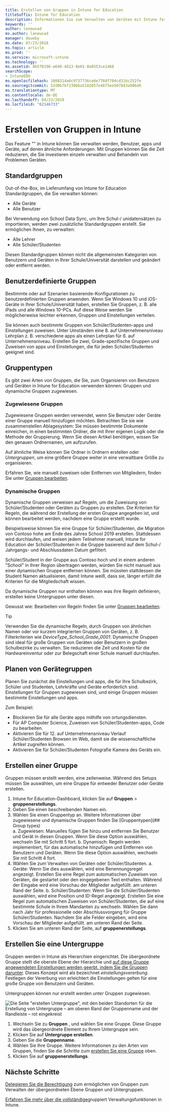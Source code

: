 ```yaml
---
title: Erstellen von Gruppen in Intune for Education
titleSuffix: Intune for Education
description: Informationen Sie zum Verwalten von Geräten mit Intune for Education.
keywords: ''
author: lenewsad
ms.author: lanewsad
manager: doueby
ms.date: 07/23/2018
ms.topic: article
ms.prod: ''
ms.service: microsoft-intune
ms.technology: ''
ms.assetid: 4b570196-a640-4d13-8e01-8e8553ce1468
searchScope:
- IntuneEDU
ms.openlocfilehash: 1008314a0c9737736ce6e7768f704cd316c252fe
ms.sourcegitcommit: 52d0b7bf230bba5182057e4875ee507843a906d6
ms.translationtype: MT
ms.contentlocale: de-DE
ms.lasthandoff: 04/23/2019
ms.locfileid: "62146733"
---
```

# <a name="create-groups-in-intune"></a>Erstellen von Gruppen in Intune

Das Feature "" in Intune können Sie verwalten werden, Benutzer, apps und Geräte, auf denen ähnliche Anforderungen. Mit Gruppen können Sie die Zeit reduzieren, die Sie investieren einzeln verwalten und Behandeln von Problemen Geräten. 

## <a name="default-groups"></a>Standardgruppen  
Out-of-the-Box, im Lieferumfang von Intune for Education Standardgruppen, die Sie verwalten können:  
* Alle Geräte
* Alle Benutzer

Bei Verwendung von School Data Sync, um Ihre Schul-/ unidatensätzen zu importieren, werden zwei zusätzliche Standardgruppen erstellt. Sie ermöglichen Ihnen, zu verwalten:  
* Alle Lehrer
* Alle Schüler/Studenten

Diesen Standardgruppen können nicht die allgemeinsten Kategorien von Benutzern und Geräten in Ihrer Schule/Universität darstellen und geändert oder entfernt werden.

## <a name="custom-groups"></a>Benutzerdefinierte Gruppen  

Bestimmte oder auf Szenarien basierende-Konfigurationen zu benutzerdefinierten Gruppen anwenden. Wenn Sie Windows 10 und iOS-Geräte in Ihrer Schule/Universität haben, erstellen Sie Gruppen, z. B. alle iPads und alle Windows 10-PCs. Auf diese Weise werden Sie möglicherweise leichter erkennen, Gruppen und Einstellungen verteilen. 

Sie können auch bestimmte Gruppen von Schüler/Studenten-apps und Einstellungen zuweisen. Unter Umständen eine 8. auf Unternehmensniveau Lehrplan z. B. verschiedene apps als einen Lehrplan für 6. auf Unternehmensniveau. Erstellen Sie zwei, Grade-spezifische Gruppen und Zuweisen von apps und Einstellungen, die für jeden Schüler/Studenten geeignet sind.  
## <a name="group-types"></a>Gruppentypen  

Es gibt zwei Arten von Gruppen, die Sie, zum Organisieren von Benutzern und Geräten in Intune for Education verwenden können: Gruppen und dynamische Gruppen zugewiesen.

### <a name="assigned-groups"></a>Zugewiesene Gruppen  

Zugewiesene Gruppen werden verwendet, wenn Sie Benutzer oder Geräte einer Gruppe manuell hinzufügen möchten.  Betrachten Sie sie wie zusammenstellen Ablagesystem: Sie müssen bestimmte Dokumente einreichen, in einen bestimmten Ordner, die mit Ihrer eigenen Logik oder die Methode der Gruppierung. Wenn Sie diesen Artikel benötigen, wissen Sie den genauen Ordnernamen, um aufzurufen. 

Auf ähnliche Weise können Sie Ordner in Ordnern erstellen oder *Untergruppen*, um eine größere Gruppe weiter in eine verwaltbare Größe zu organisieren.

Erfahren Sie, wie manuell zuweisen oder Entfernen von Mitgliedern, finden Sie unter [Gruppen bearbeiten](edit-groups-intune-for-edu.md).


### <a name="dynamic-groups"></a>Dynamische Gruppen  
Dynamische Gruppen verweisen auf Regeln, um die Zuweisung von Schüler/Studenten oder Geräten zu Gruppen zu erstellen. Die Kriterien für Regeln, die während der Erstellung der ersten Gruppe angegeben ist, und können bearbeitet werden, nachdem eine Gruppe erstellt wurde.

Beispielsweise können Sie eine Gruppe für Schüler/Studenten, die Migration von Contoso hohe am Ende des Jahres School 2019 erstellen. Stattdessen wird durchlaufen, und weisen jedem Teilnehmer manuell, Intune for Education der Schüler/Studenten in die Gruppe basierend auf dem Schul-/ Jahrgangs- und Abschlussdaten Datum gefiltert.

Schüler/Student in der Gruppe aus Contoso hoch und in einem anderen "School" in Ihrer Region übertragen werden, würden Sie nicht manuell aus einer dynamischen Gruppe entfernen können. Sie müssten stattdessen die Student Namen aktualisieren, damit Intune weiß, dass sie, länger erfüllt die Kriterien für die Mitgliedschaft wissen.

Da dynamische Gruppen nur enthalten können was ihre Regeln definieren, erstellen keine Untergruppen unter diesen.

Gewusst wie: Bearbeiten von Regeln finden Sie unter [Gruppen bearbeiten](edit-groups-intune-for-edu.md).

> [!TIP]
> Verwenden Sie die dynamische Regeln, durch Gruppen von ähnlichen Namen oder vor kurzem integrierten Gruppen von Geräten, z. B. Filterkriterien wie *DeviceType_School_Grade_0001*. Dynamische Gruppen sind ideal für große Gruppen von Geräten oder Benutzern in großen Schulbezirke zu verwalten. Sie reduzieren die Zeit und Kosten für die Hardwareinventur oder zur Belegschaft einer Schule manuell durchlaufen.  


## <a name="plan-your-groups"></a>Planen von Gerätegruppen
Planen Sie zunächst die Einstellungen und apps, die für Ihre Schulbezirk, Schüler und Studenten, Lehrkräfte und Geräte erforderlich sind. Einstellungen für Gruppen zugewiesen sind, und einige Gruppen müssen bestimmte Einstellungen und apps.   

Zum Beispiel:  
* Blockieren Sie für alle Geräte apps mithilfe von ortungsdiensten. 
* Für AP Computer Science, Zuweisen von Schüler/Studenten-apps, Code zu bearbeiten.
* Aktivieren Sie für 12. auf Unternehmensniveau Verlauf Schüler/Studenten Browsen im Web, damit sie die wissenschaftliche Artikel zugreifen können.
* Aktivieren Sie für Schüler/Studenten Fotografie Kamera des Geräts ein.


## <a name="create-a-group"></a>Erstellen einer Gruppe  
Gruppen müssen erstellt werden, eine zeilenweise. Während des Setups müssen Sie auswählen, um eine Gruppe für entweder Benutzer oder Geräte erstellen.

1. Intune for Education-Dashboard, klicken Sie auf **Gruppen** > **gruppenerstellungs**.
2. Geben Sie einen beschreibenden Namen ein.
3. Wählen Sie einen Gruppentyp an. Weitere Informationen über zugewiesene und dynamische Gruppen finden Sie [Gruppentypen](## Group types)   
    a. Zugewiesen: Manuelles fügen Sie hinzu und entfernen Sie Benutzer und Gerät in diesen Gruppen. Wenn Sie diese Option auswählen, wechseln Sie mit Schritt 5 fort.
   b. Dynamisch: Regeln werden implementiert, für das automatische hinzufügen und Entfernen von Benutzern und Geräten. Wenn Sie diese Option auswählen, wechseln Sie mit Schritt 4 fort.
4. Wählen Sie zum Verwalten von Geräten oder Schüler/Studenten.
    a. Geräte: Wenn Sie dies auswählen, wird eine Benennungsregel angezeigt. Erstellen Sie eine Regel zum automatischen Zuweisen von Geräten, die gestartet oder den eingegebenen Text enthalten. Während der Eingabe wird eine Vorschau der Mitglieder aufgefüllt. am unteren Rand der Seite.
    b. Schüler/Studenten: Wenn Sie die Schüler/Studenten auswählen, wird eine Position und ID-Regel angezeigt. Erstellen Sie eine Regel zum automatischen Zuweisen von Schüler/Studenten, die auf eine bestimmte Schule in Ihrem Mandanten zu wechseln. Wählen Sie dann nach Jahr für professionelle oder Abschlussvorgang für Gruppe Schüler/Studenten. Nachdem Sie alle Felder eingeben, wird eine Vorschau der Mitglieder aufgefüllt. am unteren Rand der Seite.
5. Klicken Sie am unteren Rand der Seite, auf **gruppenerstellungs**.

## <a name="create-a-subgroup"></a>Erstellen Sie eine Untergruppe  
Gruppen werden in Intune als Hierarchien eingerichtet. Die übergeordnete Gruppe stellt die oberste Ebene der Hierarchie und [auf diese Gruppe angewendeten Einstellungen werden geerbt, indem Sie die Gruppen darunter](settings-inheritance.md). Dieses Konzept wird als bezeichnet *einstellungsvererbung*.  Festlegen der Vererbung von erleichtert die Einstellungen gelten für eine große Gruppe von Benutzern und Geräten. 

Untergruppen können nur erstellt werden *unter* Gruppen zugewiesen. 

 ![Die Seite "erstellen Untergruppe", mit den beiden Standorten für die Erstellung von Untergruppe – am oberen Rand der Gruppenname und der Randleiste – rot eingekreist](./media/groups-007-create-subgroup.png)

1. Wechseln Sie zu **Gruppen** , und wählen Sie eine Gruppe. Diese Gruppe wird das übergeordnete Element zu Ihrem Untergruppe sein.
2. Klicken Sie auf **Untergruppe erstellen**.
3. Geben Sie die **Gruppenname**. 
4. Wählen Sie Ihre Gruppe. Weitere Informationen zu den Arten von Gruppen, finden Sie die Schritte zum [erstellen Sie eine Gruppe](#create-a-group) oben.
5. Klicken Sie auf **gruppenerstellungs**.  

## <a name="next-steps"></a>Nächste Schritte 
[Delegieren Sie die Berechtigung](group-admin-delegate.md) zum ermöglichen von Gruppen zum Verwalten der übergeordneten Ebene Gruppen und Untergruppen.  

[Erfahren Sie mehr über die vollständige](https://docs.microsoft.com/intune/deploy-use/use-groups-to-manage-users-and-devices-with-microsoft-intune)gruppiert Verwaltungsfunktionen in Intune.
